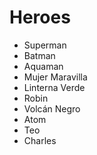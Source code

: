 # Heroes

* Superman
* Batman
* Aquaman
* Mujer Maravilla
* Linterna Verde
* Robin
* Volcán Negro
* Atom
* Teo
* Charles

